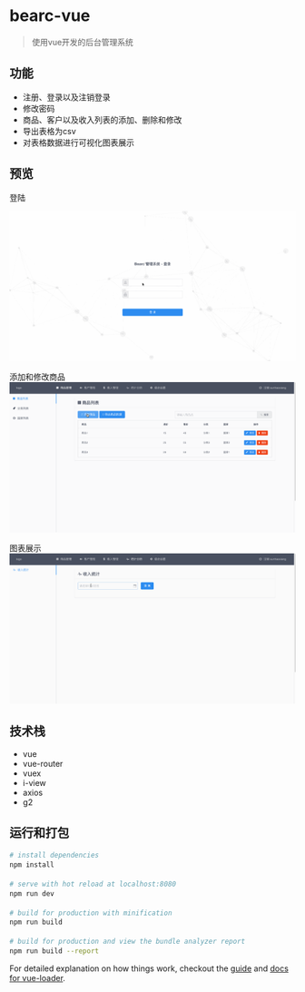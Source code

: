 # bearc-vue

> 使用vue开发的后台管理系统

## 功能

- 注册、登录以及注销登录
- 修改密码
- 商品、客户以及收入列表的添加、删除和修改
- 导出表格为csv
- 对表格数据进行可视化图表展示

## 预览

登陆

![1](https://raw.githubusercontent.com/sunhaoxiang/bearc-vue/master/preview-images/1.gif)

添加和修改商品
![2](https://raw.githubusercontent.com/sunhaoxiang/bearc-vue/master/preview-images/2.gif)

图表展示
![3](https://raw.githubusercontent.com/sunhaoxiang/bearc-vue/master/preview-images/3.gif)

## 技术栈

- vue
- vue-router
- vuex
- i-view
- axios
- g2

## 运行和打包

``` bash
# install dependencies
npm install

# serve with hot reload at localhost:8080
npm run dev

# build for production with minification
npm run build

# build for production and view the bundle analyzer report
npm run build --report
```

For detailed explanation on how things work, checkout the [guide](http://vuejs-templates.github.io/webpack/) and [docs for vue-loader](http://vuejs.github.io/vue-loader).
